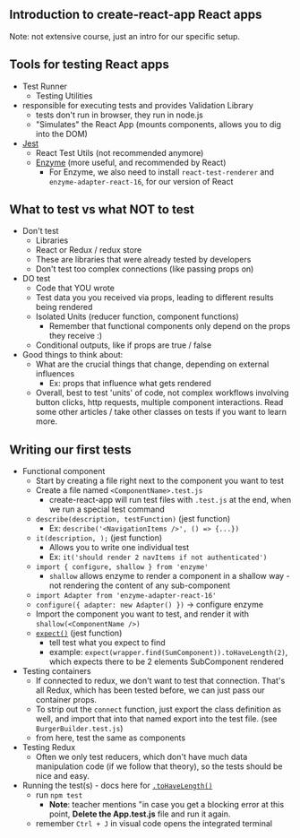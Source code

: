 ## Introduction to create-react-app React apps
Note: not extensive course, just an intro for our specific setup.

## Tools for testing React apps
- Test Runner
    - Testing Utilities
- responsible for executing tests and provides Validation Library
    - tests don't run in browser, they run in node.js
    - "Simulates" the React App (mounts components, allows you to dig into the DOM)
- [Jest](https://facebook.github.io/jest/docs/en/getting-started.html)
    - React Test Utils (not recommended anymore)
    - [Enzyme](https://www.npmjs.com/package/enzyme) (more useful, and recommended by React)
        - For Enzyme, we also need to install `react-test-renderer` and `enzyme-adapter-react-16`, for our version of React

## What to test vs what NOT to test
- Don't test
    - Libraries
    - React or Redux / redux store
    - These are libraries that were already tested by developers
    - Don't test too complex connections (like passing props on)
- DO test
    - Code that YOU wrote
    - Test data you you received via props, leading to different results being rendered
    - Isolated Units (reducer function, component functions)
        - Remember that functional components only depend on the props they receive :)
    - Conditional outputs, like if props are true / false
- Good things to think about:
    - What are the crucial things that change, depending on external influences
        - Ex: props that influence what gets rendered
    - Overall, best to test 'units' of code, not complex workflows involving button clicks, http requests, multiple component interactions. Read some other articles / take other classes on tests if you want to learn more.

## Writing our first tests
- Functional component
    - Start by creating a file right next to the component you want to test
    - Create a file named `<ComponentName>.test.js`
        - create-react-app will run test files with `.test.js` at the end, when we run a special test command
    - `describe(description, testFunction)` (jest function)
        - Ex: `describe('<NavigationItems />', () => {...})`
    - `it(description, );` (jest function)
        - Allows you to write one individual test
        - Ex: `it('should render 2 navItems if not authenticated')`
    - `import { configure, shallow } from 'enzyme'`
        - `shallow` allows enzyme to render a component in a shallow way - not rendering the content of any sub-component
    - `import Adapter from 'enzyme-adapter-react-16'`
    - `configure({ adapter: new Adapter() })` -> configure enzyme
    - Import the component you want to test, and render it with `shallow(<ComponentName />)`
    - [`expect()`](https://facebook.github.io/jest/docs/en/expect.html) (jest function)
        - tell test what you expect to find
        - example: `expect(wrapper.find(SumComponent)).toHaveLength(2)`, which expects there to be 2 elements SubComponent rendered
- Testing containers
    - If connected to redux, we don't want to test that connection. That's all Redux, which has been tested before, we can just pass our container props.
    - To strip out the `connect` function, just export the class definition as well, and import that into that named export into the test file. (see `BurgerBuilder.test.js`)
    - from here, test the same as components
- Testing Redux
    - Often we only test reducers, which don't have much data manipulation code (if we follow that theory), so the tests should be nice and easy.
- Running the test(s)
        - docs here for [`.toHaveLength()`](https://facebook.github.io/jest/docs/en/expect.html#tohavelengthnumber)
    - run `npm test`
        - **Note**: teacher mentions "in case you get a blocking error at this point, **Delete the App.test.js** file and run it again.
    - remember `Ctrl + J` in visual code opens the integrated terminal